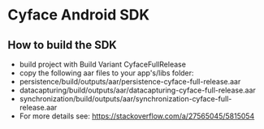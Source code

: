 Cyface Android SDK
========================

How to build the SDK
-------------------------
* build project with Build Variant CyfaceFullRelease
* copy the following aar files to your app's/libs folder:
 * persistence/build/outputs/aar/persistence-cyface-full-release.aar
 * datacapturing/build/outputs/aar/datacapturing-cyface-full-release.aar
 * synchronization/build/outputs/aar/synchronization-cyface-full-release.aar
* For more details see: https://stackoverflow.com/a/27565045/5815054